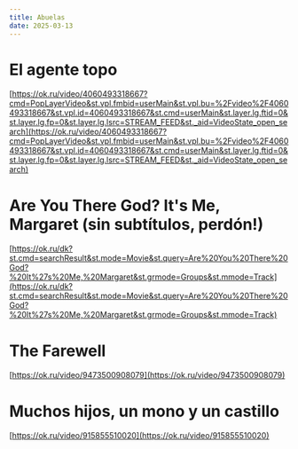 ```yaml
---
title: Abuelas
date: 2025-03-13
---
```


# El agente topo

[https://ok.ru/video/4060493318667?cmd=PopLayerVideo&st.vpl.fmbid=userMain&st.vpl.bu=%2Fvideo%2F4060493318667&st.vpl.id=4060493318667&st.cmd=userMain&st.layer.lg.ftid=0&st.layer.lg.fp=0&st.layer.lg.lsrc=STREAM_FEED&st._aid=VideoState_open_search](https://ok.ru/video/4060493318667?cmd=PopLayerVideo&st.vpl.fmbid=userMain&st.vpl.bu=%2Fvideo%2F4060493318667&st.vpl.id=4060493318667&st.cmd=userMain&st.layer.lg.ftid=0&st.layer.lg.fp=0&st.layer.lg.lsrc=STREAM_FEED&st._aid=VideoState_open_search)

# Are You There God? It's Me, Margaret (sin subtítulos, perdón!)

[https://ok.ru/dk?st.cmd=searchResult&st.mode=Movie&st.query=Are%20You%20There%20God?%20It%27s%20Me,%20Margaret&st.grmode=Groups&st.mmode=Track](https://ok.ru/dk?st.cmd=searchResult&st.mode=Movie&st.query=Are%20You%20There%20God?%20It%27s%20Me,%20Margaret&st.grmode=Groups&st.mmode=Track)

# The Farewell 

[https://ok.ru/video/9473500908079](https://ok.ru/video/9473500908079)

# Muchos hijos, un mono y un castillo

[https://ok.ru/video/915855510020](https://ok.ru/video/915855510020)